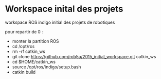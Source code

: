 # Workspace inital des projets

workspace ROS indigo initial des projets de robotiques

pour repartir de 0 :

- monter la partition ROS
- cd /opt/ros
- rm -rf catkin_ws
- git clone https://github.com/rob5a/2015_initial_workspace.git catkin_ws
- cd $HOME/catkin_ws
- source /opt/ros/indigo/setup.bash
- catkin build
